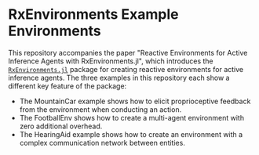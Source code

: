 # RxEnvironments Example Environments

This repository accompanies the paper "Reactive Environments for Active Inference Agents with RxEnvironments.jl", which introduces the [`RxEnvironments.jl`](https://www.github.com/biaslab/RxEnvironments.jl) package for creating reactive environments for active inference agents. The three examples in this repository each show a different key feature of the package:
 - The MountainCar example shows how to elicit proprioceptive feedback from the environment when conducting an action.
 - The FootballEnv shows how to create a multi-agent environment with zero additional overhead.
 - The HearingAid example shows how to create an environment with a complex communication network between entities.
 